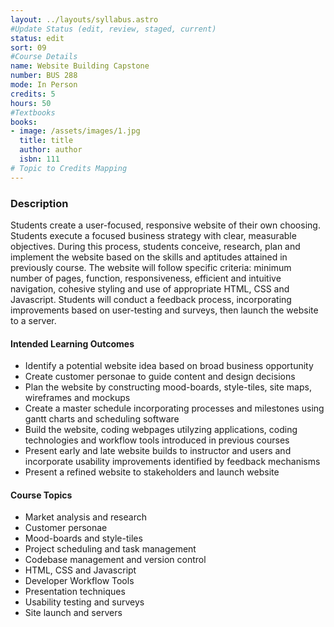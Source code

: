 ```yaml
---
layout: ../layouts/syllabus.astro
#Update Status (edit, review, staged, current)
status: edit
sort: 09
#Course Details
name: Website Building Capstone
number: BUS 288
mode: In Person
credits: 5
hours: 50
#Textbooks
books:
- image: /assets/images/1.jpg
  title: title
  author: author
  isbn: 111
# Topic to Credits Mapping
---
```


<!-- Possibly rework into a new course that is more specific to construction of a static website -->
### Description
<!-- Provides the student an opportunity to synthesize the knowledge gained in E-Marketing, Design, and Business Marketing coursework in the form of a final project. Students will plan and propose a workplace or research project and explore workplace leadership skills. Students will prepare and present final project. Recommended students take in their last quarter of the program. **Formerly EMRK 287** -->

Students create a user-focused, responsive website of their own choosing. Students execute a focused business strategy with clear, measurable objectives. During this process, students conceive, research, plan and implement the website based on the skills and aptitudes attained in previously course. The website will follow specific criteria: minimum number of pages, function, responsiveness, efficient and intuitive navigation, cohesive styling and use of appropriate HTML, CSS and Javascript. Students will conduct a feedback process, incorporating  improvements based on user-testing and surveys, then launch the website to a server.

#### Intended Learning Outcomes
* Identify a potential website idea based on broad business opportunity
* Create customer personae to guide content and design decisions
* Plan the website by constructing mood-boards, style-tiles, site maps, wireframes and mockups
* Create a master schedule incorporating processes and milestones using gantt charts and scheduling software  
* Build the website, coding webpages utilyzing applications, coding technologies and workflow tools introduced in previous courses 
* Present early and late website builds to instructor and users and incorporate usability improvements identified by feedback mechanisms  
* Present a refined website to stakeholders and launch website

#### Course Topics
* Market analysis and research
* Customer personae
* Mood-boards and style-tiles 
* Project scheduling and task management 
* Codebase management and version control
* HTML, CSS and Javascript 
* Developer Workflow Tools
* Presentation techniques
* Usability testing and surveys
* Site launch and servers 